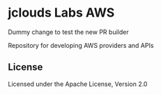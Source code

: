 jclouds Labs AWS
======================

Dummy change to test the new PR builder

Repository for developing AWS providers and APIs

License
-------

Licensed under the Apache License, Version 2.0
